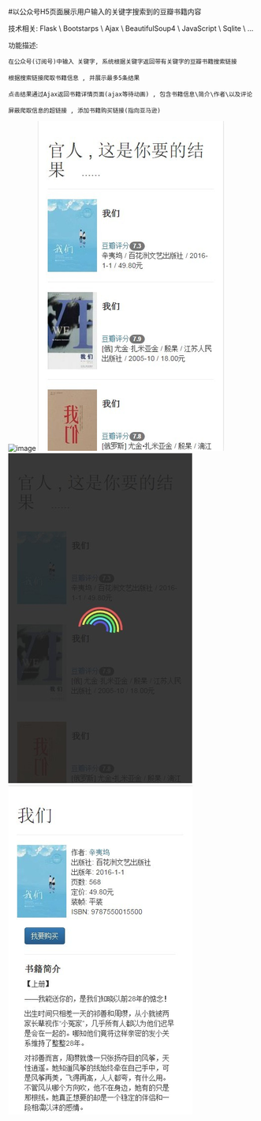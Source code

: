 #以公众号H5页面展示用户输入的关键字搜索到的豆瓣书籍内容

技术相关:
	Flask \ Bootstarps \ Ajax \ BeautifulSoup4 \ JavaScript \ Sqlite \ ...

功能描述:

	在公众号(订阅号)中输入 关键字, 系统根据关键字返回带有关键字的豆瓣书籍搜索链接

	根据搜索链接爬取书籍信息 , 并展示最多5条结果

	点击结果通过Ajax返回书籍详情页面(ajax等待动画) , 包含书籍信息\简介\作者\以及评论

	屏蔽爬取信息的超链接 , 添加书籍购买链接(指向亚马逊)

![image](https://github.com/hadesong/wcbooks/raw/master/app_package/static/0.jpg)
![image](https://github.com/hadesong/wcbooks/raw/master/app_package/static/1.jpg)
![image](https://github.com/hadesong/wcbooks/raw/master/app_package/static/2.jpg)
![image](https://github.com/hadesong/wcbooks/raw/master/app_package/static/3.jpg)
